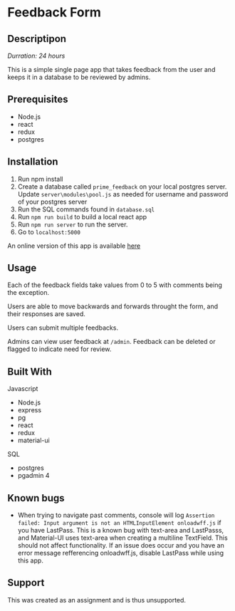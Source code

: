 # Feedback Form

## Descriptipon
_Durration: 24 hours_

This is a simple single page app that takes feedback from the user and keeps it in a database to be reviewed by admins.

## Prerequisites

* Node.js
* react
* redux
* postgres

## Installation

1. Run npm install
2. Create a database called `prime_feedback` on your local postgres server. Update
`server\modules\pool.js` as needed for username and password of your postgres server
3. Run the SQL commands found in `database.sql`
3. Run `npm run build` to build a local react app
4. Run `npm run server` to run the server.
5. Go to `localhost:5000` 

An online version of this app is available [here](https://safe-cove-90277.herokuapp.com/)

## Usage

Each of the feedback fields take values from 0 to 5 with comments being the exception.

Users are able to move backwards and forwards throught the form, and their responses are saved.

Users can submit multiple feedbacks.

Admins can view user feedback at `/admin`.  Feedback can be deleted or flagged to indicate need for review.

## Built With

Javascript
* Node.js
* express
* pg
* react
* redux
* material-ui

SQL
* postgres
* pgadmin 4

## Known bugs
* When trying to navigate past comments, console will log `Assertion failed: Input
argument is not an HTMLInputElement onloadwff.js` if you have LastPass.  This is
a known bug with text-area and LastPasss, and Material-UI uses text-area when 
creating a multiline TextField.  This should not affect functionality.  If an issue
does occur and you have an error message refferencing onloadwff.js, disable LastPass
while using this app.

## Support

This was created as an assignment and is thus unsupported.